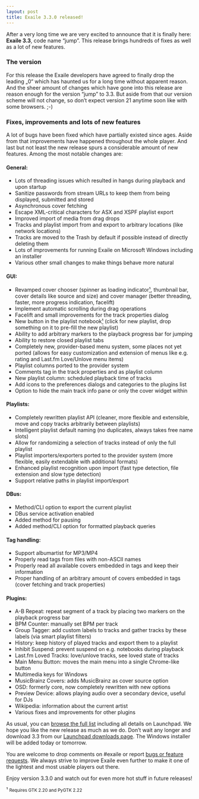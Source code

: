 ```yaml
---
layout: post
title: Exaile 3.3.0 released!
---
```


After a very long time we are very excited to announce that it is finally here: **Exaile 3.3**, code name “jump”. This release brings hundreds of fixes as well as a lot of new features.

### The version

For this release the Exaile developers have agreed to finally drop the leading „0“ which has haunted us for a long time without apparent reason. And the sheer amount of changes which have gone into this release are reason enough for the version “jump” to 3.3. But aside from that our version scheme will not change, so don’t expect version 21 anytime soon like with some browsers. ;-)

### Fixes, improvements and lots of new features

A lot of bugs have been fixed which have partially existed since ages. Aside from that improvements have happened throughout the whole player. And last but not least the new release spurs a considerable amount of new features. Among the most notable changes are:

#### General:

*   Lots of threading issues which resulted in hangs during playback and upon startup
*   Sanitize passwords from stream URLs to keep them from being displayed, submitted and stored
*   Asynchronous cover fetching
*   Escape XML-critical characters for ASX and XSPF playlist export
*   Improved import of media from drag drops
*   Tracks and playlist import from and export to arbitrary locations (like network locations)
*   Tracks are moved to the Trash by default if possible instead of directly deleting them
*   Lots of improvements for running Exaile on Microsoft Windows including an installer
*   Various other small changes to make things behave more natural

#### GUI:

*   Revamped cover chooser (spinner as loading indicator[¹](#note-gtk220), thumbnail bar, cover details like source and size) and cover manager (better threading, faster, more progress indication, facelift)
*   Implement automatic scrolling during drag operations
*   Facelift and small improvements for the track properties dialog
*   New button in the playlist notebook[¹](#note-gtk220) (click for new playlist, drop something on it to pre-fill the new playlist)
*   Ability to add arbitrary markers to the playback progress bar for jumping
*   Ability to restore closed playlist tabs
*   Completely new, provider-based menu system, some places not yet ported (allows for easy customization and extension of menus like e.g. rating and Last.fm Love/Unlove menu items)
*   Playlist columns ported to the provider system
*   Comments tag in the track properties and as playlist column
*   New playlist column: scheduled playback time of tracks
*   Add icons to the preferences dialogs and categories to the plugins list
*   Option to hide the main track info pane or only the cover widget within

#### Playlists:

*   Completely rewritten playlist API (cleaner, more flexible and extensible, move and copy tracks arbitrarily between playlists)
*   Intelligent playlist default naming (no duplicates, always takes free name slots)
*   Allow for randomizing a selection of tracks instead of only the full playlist
*   Playlist importers/exporters ported to the provider system (more flexible, easily extendable with additional formats)
*   Enhanced playlist recognition upon import (fast type detection, file extension and slow type detection)
*   Support relative paths in playlist import/export

#### DBus:

*   Method/CLI option to export the current playlist
*   DBus service activation enabled
*   Added method for pausing
*   Added method/CLI option for formatted playback queries

#### Tag handling:

*   Support albumartist for MP3/MP4
*   Properly read tags from files with non-ASCII names
*   Properly read all available covers embedded in tags and keep their information
*   Proper handling of an arbitrary amount of covers embedded in tags (cover fetching and track properties)

#### Plugins:

*   A-B Repeat: repeat segment of a track by placing two markers on the playback progress bar
*   BPM Counter: manually set BPM per track
*   Group Tagger: add custom labels to tracks and gather tracks by these labels (via smart playlist filters)
*   History: keep history of played tracks and export them to a playlist
*   Inhibit Suspend: prevent suspend on e.g. notebooks during playback
*   Last.fm Loved Tracks: love/unlove tracks, see loved state of tracks
*   Main Menu Button: moves the main menu into a single Chrome-like button
*   Multimedia keys for Windows
*   MusicBrainz Covers: adds MusicBrainz as cover source option
*   OSD: formerly core, now completely rewritten with new options
*   Preview Device: allows playing audio over a secondary device, useful for DJs
*   Wikipedia: information about the current artist
*   Various fixes and improvements for other plugins

As usual, you can [browse the full list](https://bugs.launchpad.net/exaile/+bugs?field.status%3Alist=FIXRELEASED&field.milestone%3Alist=29009&field.omit_dupes=on) including all details on Launchpad. We hope you like the new release as much as we do. Don’t wait any longer and download 3.3 from our [Launchpad downloads page](https://launchpad.net/exaile/+download). The Windows installer will be added today or tomorrow.

You are welcome to drop comments on #exaile or report [bugs or feature requests](https://bugs.launchpad.net/exaile). We always strive to improve Exaile even further to make it one of the lightest and most usable players out there.

Enjoy version 3.3.0 and watch out for even more hot stuff in future releases!

¹ <small>Requires GTK 2.20 and PyGTK 2.22</small>